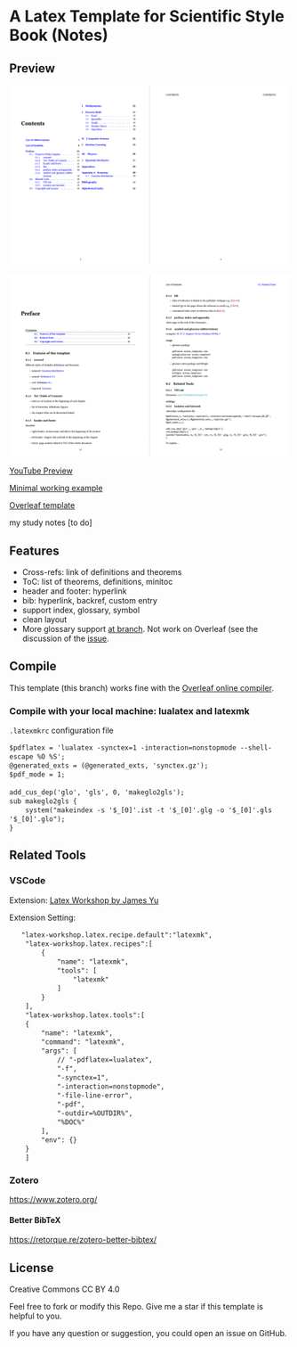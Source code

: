 # A Latex Template for Scientific Style Book (Notes)

## Preview

![](./Screenshots/Table-of-Content.png)
<!-- ![](./List-of.png)
![](./List-of-Symbols.png) -->
![](./Screenshots/Preface.png)
<!-- ![](./Bib.png) -->

[YouTube Preview](https://youtu.be/eR4vrsafcxk)

<!-- <iframe width="560" height="315" src="https://www.youtube.com/embed/eR4vrsafcxk" title="YouTube video player" frameborder="0" allow="accelerometer; autoplay; clipboard-write; encrypted-media; gyroscope; picture-in-picture" allowfullscreen></iframe> -->

[Minimal working example](https://github.com/Jue-Xu/Latex-Template-for-Scientific-Style-Book/blob/main/notes_template.pdf)

[Overleaf template](https://www.overleaf.com/learn/latex/Glossaries)

my study notes [to do]

## Features
- Cross-refs: link of definitions and theorems
- ToC: list of theorems, definitions, minitoc
- header and footer: hyperlink
- bib: hyperlink, backref, custom entry
- support index, glossary, symbol
- clean layout
- More glossary support [at branch](https://github.com/Jue-Xu/Latex-Template-for-Scientific-Style-Book/tree/glossary).
Not work on Overleaf (see the discussion of the [issue](https://github.com/Jue-Xu/Latex-Template-for-Scientific-Style-Book/issues/2).

## Compile
This template (this branch) works fine with the [Overleaf online compiler](https://www.overleaf.com/latex/templates/latex-template-for-scientific-style-book/ntprxjksmqxx).
 <!-- except the Glossary part (see below for more details) -->

### Compile with your local machine: lualatex and latexmk
`.latexmkrc` configuration file
```
$pdflatex = 'lualatex -synctex=1 -interaction=nonstopmode --shell-escape %O %S';
@generated_exts = (@generated_exts, 'synctex.gz');
$pdf_mode = 1;

add_cus_dep('glo', 'gls', 0, 'makeglo2gls');
sub makeglo2gls {
    system("makeindex -s '$_[0]'.ist -t '$_[0]'.glg -o '$_[0]'.gls '$_[0]'.glo");
}
```

<!-- ### Glossary related
```
# Also delete the *.glstex files from package glossaries-extra. Problem is,
# that that package generates files of the form "basename-digit.glstex" if
# multiple glossaries are present. Latexmk looks for "basename.glstex" and so
# does not find those. For that purpose, use wildcard.
$clean_ext = "%R-*.glstex";

push @generated_exts, 'glstex', 'glg';

add_cus_dep('aux', 'glstex', 0, 'run_bib2gls');

# PERL subroutine. $_[0] is the argument (filename in this case).
# File from author from here: https://tex.stackexchange.com/a/401979/120853
sub run_bib2gls {
    if ( $silent ) {
    #    my $ret = system "bib2gls --silent --group '$_[0]'"; # Original version
        my $ret = system "bib2gls --silent --group $_[0]"; # Runs in PowerShell
    } else {
    #    my $ret = system "bib2gls --group '$_[0]'"; # Original version
        my $ret = system "bib2gls --group $_[0]"; # Runs in PowerShell
    };

    my ($base, $path) = fileparse( $_[0] );
    if ($path && -e "$base.glstex") {
        rename "$base.glstex", "$path$base.glstex";
    }

    # Analyze log file.
    local *LOG;
    $LOG = "$_[0].glg";
    if (!$ret && -e $LOG) {
        open LOG, "<$LOG";
    while (<LOG>) {
            if (/^Reading (.*\.bib)\s$/) {
        rdb_ensure_file( $rule, $1 );
        }
    }
    close LOG;
    }
    return $ret;
}
```

command line in terminal
```
pdflatex notes.tex
makeglossaries notes
pdflatex notes.tex
```

### bib2gls
need [Java](https://java.com/en/download/)
```
pdflatex notes.tex
bib2gls notes
pdflatex notes.tex
``` -->

## Related Tools

### VSCode
Extension: [Latex Workshop by James Yu](https://marketplace.visualstudio.com/items?itemName=James-Yu.latex-workshop)

Extension Setting:
```
   "latex-workshop.latex.recipe.default":"latexmk",
    "latex-workshop.latex.recipes":[
        {
            "name": "latexmk",
            "tools": [
                "latexmk"
            ]
        }
    ],
    "latex-workshop.latex.tools":[
    {
        "name": "latexmk",
        "command": "latexmk",
        "args": [
            // "-pdflatex=lualatex",
            "-f",
            "-synctex=1",
            "-interaction=nonstopmode",
            "-file-line-error",
            "-pdf",
            "-outdir=%OUTDIR%",
            "%DOC%"
        ],
        "env": {}
    }
    ]
```

### Zotero
https://www.zotero.org/

#### Better BibTeX
https://retorque.re/zotero-better-bibtex/

## License 
Creative Commons CC BY 4.0


Feel free to fork or modify this Repo.
Give me a star if this template is helpful to you.

If you have any question or suggestion, you could open an issue on GitHub.
